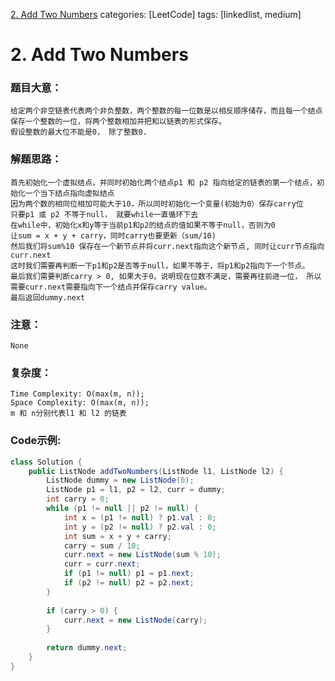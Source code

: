 [2. Add Two Numbers](https://leetcode.com/problems/add-two-numbers/)
categories: [LeetCode]
tags: [linkedlist, medium] 

# <span id="2"> 2. Add Two Numbers </span>
### 题目大意：
    给定两个非空链表代表两个非负整数，两个整数的每一位数是以相反顺序储存，而且每一个结点保存一个整数的一位，将两个整数相加并把和以链表的形式保存。
    假设整数的最大位不能是0， 除了整数0.
### 解题思路：
    首先初始化一个虚拟结点，并同时初始化两个结点p1 和 p2 指向给定的链表的第一个结点，初始化一个当下结点指向虚拟结点
    因为两个数的相同位相加可能大于10，所以同时初始化一个变量(初始为0）保存carry位
    只要p1 或 p2 不等于null， 就要while一直循环下去
    在while中，初始化x和y等于当前p1和p2的结点的值如果不等于null，否则为0
    让sum = x + y + carry，同时carry也要更新（sum/10)
    然后我们将sum%10 保存在一个新节点并将curr.next指向这个新节点, 同时让curr节点指向curr.next
    这时我们需要再判断一下p1和p2是否等于null，如果不等于，将p1和p2指向下一个节点。
    最后我们需要判断carry > 0, 如果大于0，说明现在位数不满足，需要再往前进一位， 所以需要curr.next需要指向下一个结点并保存carry value。
    最后返回dummy.next
### 注意：
    None
### 复杂度：
    Time Complexity: O(max(m, n));
    Space Complexity: O(max(m, n));
    m 和 n分别代表l1 和 l2 的链表
### Code示例:
```Java
class Solution {
    public ListNode addTwoNumbers(ListNode l1, ListNode l2) {
        ListNode dummy = new ListNode(0);
        ListNode p1 = l1, p2 = l2, curr = dummy;
        int carry = 0;
        while (p1 != null || p2 != null) {
            int x = (p1 != null) ? p1.val : 0;
            int y = (p2 != null) ? p2.val : 0;
            int sum = x + y + carry;
            carry = sum / 10;
            curr.next = new ListNode(sum % 10);
            curr = curr.next;
            if (p1 != null) p1 = p1.next;
            if (p2 != null) p2 = p2.next;
        }
        
        if (carry > 0) {
            curr.next = new ListNode(carry);
        }
        
        return dummy.next;        
    }
}
```
